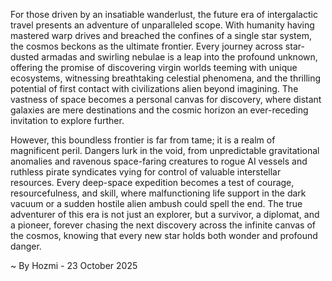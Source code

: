 
For those driven by an insatiable wanderlust, the future era of intergalactic travel presents an adventure of unparalleled scope. With humanity having mastered warp drives and breached the confines of a single star system, the cosmos beckons as the ultimate frontier. Every journey across star-dusted armadas and swirling nebulae is a leap into the profound unknown, offering the promise of discovering virgin worlds teeming with unique ecosystems, witnessing breathtaking celestial phenomena, and the thrilling potential of first contact with civilizations alien beyond imagining. The vastness of space becomes a personal canvas for discovery, where distant galaxies are mere destinations and the cosmic horizon an ever-receding invitation to explore further.

However, this boundless frontier is far from tame; it is a realm of magnificent peril. Dangers lurk in the void, from unpredictable gravitational anomalies and ravenous space-faring creatures to rogue AI vessels and ruthless pirate syndicates vying for control of valuable interstellar resources. Every deep-space expedition becomes a test of courage, resourcefulness, and skill, where malfunctioning life support in the dark vacuum or a sudden hostile alien ambush could spell the end. The true adventurer of this era is not just an explorer, but a survivor, a diplomat, and a pioneer, forever chasing the next discovery across the infinite canvas of the cosmos, knowing that every new star holds both wonder and profound danger.

~ By Hozmi - 23 October 2025
